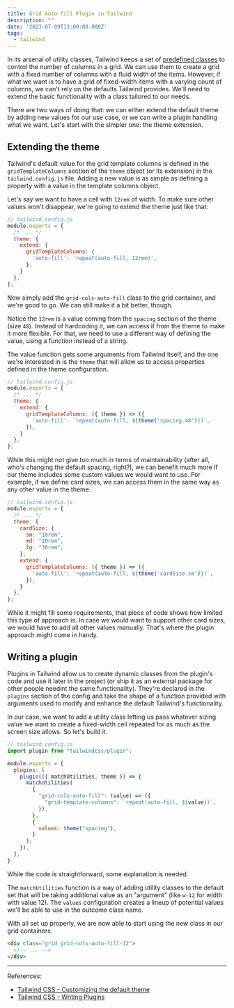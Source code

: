 ```yaml
---
title: Grid Auto-fill Plugin in Tailwind
description: ""
date: '2023-07-09T13:00:00.000Z'
tags:
  - tailwind
---
```


In its arsenal of utility classes, Tailwind keeps a set of [predefined classes](https://tailwindcss.com/docs/grid-template-columns) to control the number of columns in a grid. We can use them to create a grid with a fixed number of columns with a fluid width of the items. However, if what we want is to have a grid of fixed-width items with a varying count of columns, we can't rely on the defaults Tailwind provides. We'll need to extend the basic functionality with a class tailored to our needs.

There are two ways of doing that: we can either extend the default theme by adding new values for our use case, or we can write a plugin handling what we want. Let's start with the simpler one: the theme extension.

## Extending the theme

Tailwind's default value for the grid template columns is defined in the `gridTemplateColumns` section of the `theme` object (or its extension) in the `tailwind.config.js` file. Adding a new value is as simple as defining a property with a value in the template columns object.

Let's say we want to have a cell with `12rem` of width. To make sure other values won't disappear, we're going to extend the theme just like that:

```js
// tailwind.config.js
module.exports = {
  /* ... */
  theme: {
    extend: {
      gridTemplateColumns: {
        'auto-fill': 'repeat(auto-fill, 12rem)',
      },
    }
  },
};
```

Now simply add the `grid-cols-auto-fill` class to the grid container, and we're good to go. We can still make it a bit better, though.

Notice the `12rem` is a value coming from the `spacing` section of the theme (size `48`). Instead of hardcoding it, we can access it from the theme to make it more flexible. For that, we need to use a different way of defining the value, using a function instead of a string.

The value function gets some arguments from Tailwind itself, and the one we're interested in is the `theme` that will allow us to access properties defined in the theme configuration.

```js
// tailwind.config.js
module.exports = {
  /* ... */
  theme: {
    extend: {
      gridTemplateColumns: ({ theme }) => ({
        'auto-fill': `repeat(auto-fill, ${theme('spacing.48')})`,
      }),
    }
  },
};
```

While this might not give too much in terms of maintainability (after all, who's changing the default spacing, right?), we can benefit much more if our theme includes some custom values we would want to use. For example, if we define card sizes, we can access them in the same way as any other value in the theme.

```js
// tailwind.config.js
module.exports = {
  /* ... */
  theme: {
    cardSize: {
      sm: "10rem",
      md: "20rem",
      lg: "30rem",
    },
    extend: {
      gridTemplateColumns: ({ theme }) => ({
        'auto-fill': `repeat(auto-fill, ${theme('cardSize.sm')})`,
      }),
    }
  },
};
```

While it might fill some requirements, that piece of code shows how limited this type of approach is. In case we would want to support other card sizes, we would have to add all other values manually. That's where the plugin approach might come in handy.

## Writing a plugin

Plugins in Tailwind allow us to create dynamic classes from the plugin's code and use it later in the project (or ship it as an external package for other people needint the same functionality). They're declared in the `plugins` section of the config and take the shape of a function provided with arguments used to modify and enhance the default Tailwind's functionality.

In our case, we want to add a utility class letting us pass whatever sizing value we want to create a fixed-width cell repeated for as much as the screen size allows. So let's build it.

```js
// tailwind.config.js
import plugin from "tailwindcss/plugin";

module.exports = {
  plugins: [
    plugin(({ matchUtilities, theme }) => {
      matchUtilities(
        {
          "grid-cols-auto-fill": (value) => ({
            "grid-template-columns": `repeat(auto-fill, ${value})`,
          }),
        },
        {
          values: theme("spacing"),
        }
      );
    }),
  ],
}
```

While the code is straightforward, some explanation is needed.

The `matchUtilities` function is a way of adding utility classes to the default set that will be taking additional value as an "argument" (like `w-12` for width with value 12). The `values` configuration creates a lineup of potential values we'll be able to use in the outcome class name.

With all set up properly, we are now able to start using the new class in our grid containers.

```html
<div class="grid grid-cols-auto-fill-12">
  <!-- ... -->
</div>
```

---

References:
- [Tailwind CSS - Customizing the default theme](https://tailwindcss.com/docs/theme#customizing-the-default-theme)
- [Tailwind CSS - Writing Plugins](https://tailwindcss.com/docs/plugins)
